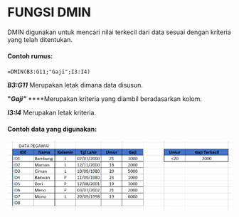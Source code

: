 # FUNGSI DMIN

DMIN digunakan untuk mencari nilai terkecil dari data sesuai dengan kriteria yang telah ditentukan.

#### Contoh rumus:

```text
=DMIN(B3:G11;"Gaji";I3:I4)
```

_**B3:G11**_ Merupakan letak dimana data disusun.

**"**_**Gaji"**_ ****Merupakan kriteria yang diambil beradasarkan kolom.

_**I3:I4**_ Merupakan letak kriteria.

#### Contoh data yang digunakan:

![Tabel dengan kolom gaji terkecil berisikan rumus dari DMIN.](../../.gitbook/assets/dmin.png)

